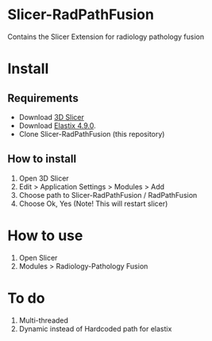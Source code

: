 # Slicer-RadPathFusion
Contains the Slicer Extension for radiology pathology fusion

# Install

## Requirements

* Download [3D Slicer](https://download.slicer.org/)
* Download [Elastix 4.9.0](https://github.com/SuperElastix/elastix/releases/tag/4.9.0).
* Clone    Slicer-RadPathFusion (this repository) 

## How to install 

1. Open 3D Slicer
2. Edit > Application Settings > Modules > Add
3. Choose path to Slicer-RadPathFusion / RadPathFusion
4. Choose Ok, Yes (Note! This will restart slicer)

# How to use

1. Open Slicer
2. Modules > Radiology-Pathology Fusion


# To do

1. Multi-threaded
1. Dynamic instead of Hardcoded path for elastix
 
